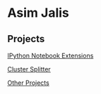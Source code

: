 Asim Jalis
==========

Projects
--------

[IPython Notebook Extensions](https://github.com/asimjalis/ipyn-ext/)

[Cluster Splitter](http://asimjalis.github.io/cluster-splitter/)

[Other Projects](https://github.com/asimjalis)
